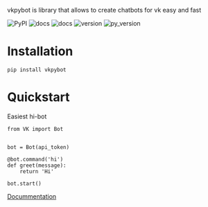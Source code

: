 vkpybot is library that allows to create chatbots for vk easy and fast

![PyPI](https://github.com/Vlatterran/vkpybot/actions/workflows/publish.yaml/badge.svg)
![docs](https://github.com/Vlatterran/vkpybot/actions/workflows/docs-publish.yaml/badge.svg)
![docs](https://github.com/Vlatterran/vkpybot/actions/workflows/test.yaml/badge.svg)
![version](https://img.shields.io/pypi/v/vkpybot.svg)
![py_version](https://img.shields.io/pypi/pyversions/vkpybot.svg)

# Installation

    pip install vkpybot

# Quickstart

Easiest hi-bot

    from VK import Bot


    bot = Bot(api_token)

    @bot.command('hi')
    def greet(message):
        return 'Hi'
    
    bot.start()

[Docummentation](https://vlatterran.github.io/vkpybot/)
